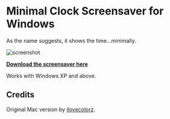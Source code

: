 # Minimal Clock Screensaver for Windows

As the name suggests, it shows the time…minimally.

![screenshot](http://yetilabs.org/minimalclock/img/preview_white.jpg)

__[Download the screensaver here](http://yetilabs.org/minimalclock)__

Works with Windows XP and above.

## Credits

Original Mac version by [ilovecolorz](http://ilovecolorz.net/minimalclock).